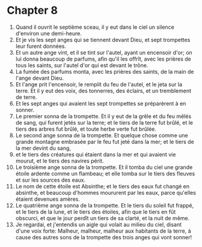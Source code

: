 # Chapter 8

1. Quand il ouvrit le septième sceau, il y eut dans le ciel un silence d'environ une demi-heure.
2. Et je vis les sept anges qui se tiennent devant Dieu, et sept trompettes leur furent données.
3. Et un autre ange vint, et il se tint sur l'autel, ayant un encensoir d'or; on lui donna beaucoup de parfums, afin qu'il les offrît, avec les prières de tous les saints, sur l'autel d'or qui est devant le trône.
4. La fumée des parfums monta, avec les prières des saints, de la main de l'ange devant Dieu.
5. Et l'ange prit l'encensoir, le remplit du feu de l'autel, et le jeta sur la terre. Et il y eut des voix, des tonnerres, des éclairs, et un tremblement de terre.
6. Et les sept anges qui avaient les sept trompettes se préparèrent à en sonner.
7. Le premier sonna de la trompette. Et il y eut de la grêle et du feu mêlés de sang, qui furent jetés sur la terre; et le tiers de la terre fut brûlé, et le tiers des arbres fut brûlé, et toute herbe verte fut brûlée.
8. Le second ange sonna de la trompette. Et quelque chose comme une grande montagne embrasée par le feu fut jeté dans la mer; et le tiers de la mer devint du sang,
9. et le tiers des créatures qui étaient dans la mer et qui avaient vie mourut, et le tiers des navires périt.
10. Le troisième ange sonna de la trompette. Et il tomba du ciel une grande étoile ardente comme un flambeau; et elle tomba sur le tiers des fleuves et sur les sources des eaux.
11. Le nom de cette étoile est Absinthe; et le tiers des eaux fut changé en absinthe, et beaucoup d'hommes moururent par les eaux, parce qu'elles étaient devenues amères.
12. Le quatrième ange sonna de la trompette. Et le tiers du soleil fut frappé, et le tiers de la lune, et le tiers des étoiles, afin que le tiers en fût obscurci, et que le jour perdît un tiers de sa clarté, et la nuit de même.
13. Je regardai, et j'entendis un aigle qui volait au milieu du ciel, disant d'une voix forte: Malheur, malheur, malheur aux habitants de la terre, à cause des autres sons de la trompette des trois anges qui vont sonner!

